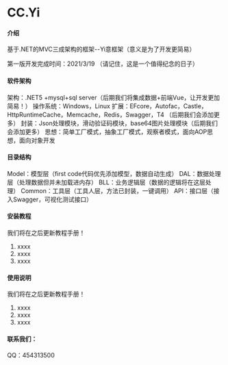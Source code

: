 # CC.Yi

#### 介绍
基于.NET的MVC三成架构的框架--Yi意框架（意义是为了开发更简易）

第一版开发完成时间：2021/3/19 （请记住，这是一个值得纪念的日子）


#### 软件架构
架构：.NET5 +mysql+sql server（后期我们将集成数据+前端Vue，让开发更加简易！）
操作系统：Windows，Linux
扩展：EFcore，Autofac，Castle，HttpRuntimeCache，Memcache，Redis，Swagger，T4 （后期我们会添加更多）
封装：Json处理模块，滑动验证码模块，base64图片处理模块（后期我们会添加更多）
思想：简单工厂模式，抽象工厂模式，观察者模式，面向AOP思想，面向对象开发


#### 目录结构
Model：模型层（first code代码优先添加模型，数据自动生成）
DAL：数据处理层（处理数据但并未加载进内存）
BLL：业务逻辑层（数据的逻辑将在这层处理）
Common：工具层（工具人层，方法已封装，一键调用）
API：接口层（接入Swagger，可视化测试接口）


#### 安装教程
我们将在之后更新教程手册！
1.  xxxx
2.  xxxx
3.  xxxx

#### 使用说明
我们将在之后更新教程手册！
1.  xxxx
2.  xxxx
3.  xxxx

#### 联系我们：
QQ：454313500


